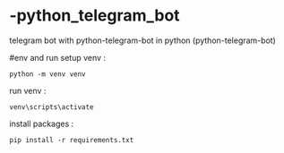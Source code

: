 # -python_telegram_bot
telegram bot with  python-telegram-bot in python
(python-telegram-bot)


#env and run
setup venv :
````
python -m venv venv
````

run venv :
````
venv\scripts\activate
````

install packages :
````
pip install -r requirements.txt
````
